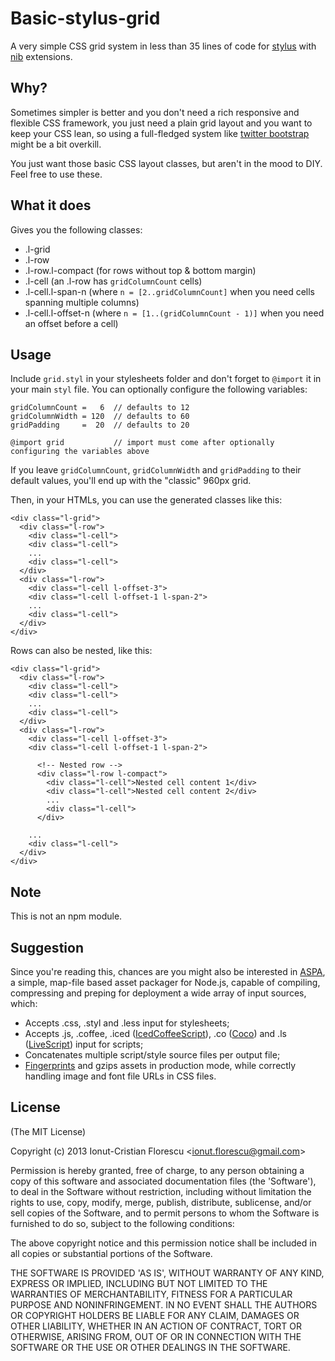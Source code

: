 # Basic-stylus-grid

A very simple CSS grid system in less than 35 lines of code for [stylus](http://learnboost.github.io/stylus/) with [nib](http://visionmedia.github.io/nib/) extensions.

## Why?

Sometimes simpler is better and you don't need a rich responsive and flexible CSS framework, you just need a plain grid layout and you want to keep your CSS lean, so using a full-fledged system like [twitter bootstrap](http://twitter.github.io/bootstrap/) might be a bit overkill.

You just want those basic CSS layout classes, but aren't in the mood to DIY. Feel free to use these.

## What it does

Gives you the following classes:
- .l-grid
- .l-row
- .l-row.l-compact (for rows without top & bottom margin)
- .l-cell (an .l-row has `gridColumnCount` cells)
- .l-cell.l-span-n (where `n = [2..gridColumnCount]` when you need cells spanning multiple columns)
- .l-cell.l-offset-n (where `n = [1..(gridColumnCount - 1)]` when you need an offset before a cell)

## Usage

Include `grid.styl` in your stylesheets folder and don't forget to `@import` it in your main `styl` file.
You can optionally configure the following variables:

    gridColumnCount =   6  // defaults to 12
    gridColumnWidth = 120  // defaults to 60
    gridPadding     =  20  // defaults to 20

    @import grid           // import must come after optionally configuring the variables above

If you leave `gridColumnCount`, `gridColumnWidth` and `gridPadding` to their default values, you'll end up with the "classic" 960px grid.

Then, in your HTMLs, you can use the generated classes like this:

    <div class="l-grid">
      <div class="l-row">
        <div class="l-cell">
        <div class="l-cell">
        ...
        <div class="l-cell">
      </div>
      <div class="l-row">
        <div class="l-cell l-offset-3">
        <div class="l-cell l-offset-1 l-span-2">
        ...
        <div class="l-cell">
      </div>
    </div>

Rows can also be nested, like this:

    <div class="l-grid">
      <div class="l-row">
        <div class="l-cell">
        <div class="l-cell">
        ...
        <div class="l-cell">
      </div>
      <div class="l-row">
        <div class="l-cell l-offset-3">
        <div class="l-cell l-offset-1 l-span-2">

          <!-- Nested row -->
          <div class="l-row l-compact">
            <div class="l-cell">Nested cell content 1</div>
            <div class="l-cell">Nested cell content 2</div>
            ...
            <div class="l-cell">
          </div>

        ...
        <div class="l-cell">
      </div>
    </div>

## Note
This is not an npm module.

## Suggestion

Since you're reading this, chances are you might also be interested in [ASPA](https://github.com/icflorescu/aspa), a simple, map-file based asset packager for Node.js, capable of compiling, compressing and preping for deployment a wide array of input sources, which:
- Accepts .css, .styl and .less input for stylesheets;
- Accepts .js, .coffee, .iced ([IcedCoffeeScript](http://maxtaco.github.com/coffee-script/)), .co ([Coco](https://github.com/satyr/coco#readme)) and .ls ([LiveScript](http://livescript.net/)) input for scripts;
- Concatenates multiple script/style source files per output file;
- [Fingerprints](http://guides.rubyonrails.org/asset_pipeline.html#what-is-fingerprinting-and-why-should-i-care) and gzips assets in production mode, while correctly handling image and font file URLs in CSS files.

## License

(The MIT License)

Copyright (c) 2013 Ionut-Cristian Florescu &lt;ionut.florescu@gmail.com&gt;

Permission is hereby granted, free of charge, to any person obtaining a copy of this software and associated documentation files (the 'Software'), to deal in the Software without restriction, including without limitation the rights to use, copy, modify, merge, publish, distribute, sublicense, and/or sell copies of the Software, and to permit persons to whom the Software is furnished to do so, subject to the following conditions:

The above copyright notice and this permission notice shall be included in all copies or substantial portions of the Software.

THE SOFTWARE IS PROVIDED 'AS IS', WITHOUT WARRANTY OF ANY KIND, EXPRESS OR IMPLIED, INCLUDING BUT NOT LIMITED TO THE WARRANTIES OF MERCHANTABILITY, FITNESS FOR A PARTICULAR PURPOSE AND NONINFRINGEMENT. IN NO EVENT SHALL THE AUTHORS OR COPYRIGHT HOLDERS BE LIABLE FOR ANY CLAIM, DAMAGES OR OTHER LIABILITY, WHETHER IN AN ACTION OF CONTRACT,
TORT OR OTHERWISE, ARISING FROM, OUT OF OR IN CONNECTION WITH THE SOFTWARE OR THE USE OR OTHER DEALINGS IN THE SOFTWARE.
